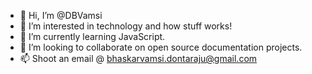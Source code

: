 - 👋 Hi, I’m @DBVamsi
- 👀 I’m interested in technology and how stuff works!
- 🌱 I’m currently learning JavaScript.
- 💞️ I’m looking to collaborate on open source documentation projects.
- 📫 Shoot an email @ bhaskarvamsi.dontaraju@gmail.com

